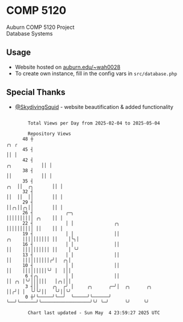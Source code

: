 # COMP 5120
Auburn COMP 5120 Project  
Database Systems

## Usage
- Website hosted on [auburn.edu/~wah0028](https://webhome.auburn.edu/~wah0028/)
- To create own instance, fill in the config vars in `src/database.php`

## Special Thanks
- [@SkydivingSquid](https://github.com/SkydivingSquid) - website beautification & added functionality

```

        Total Views per Day from 2025-02-04 to 2025-05-04

        Repository Views
      48 ┼                                                                                     ╭╮ ╭
      45 ┤                                                                                     ││ │
      42 ┤                                                                        ╭╮           ││ │
      38 ┤                                                                        ││           ││ │
      35 ┤                                                                    ╭╮  ││  ╭╮       ││ │
      32 ┤                                                                    ││  ││  ││       ││ │
      29 ┤                                                                    ││╭╮││╭╮││       ││ │
      26 ┤            ╭─╮                                                     ││││││││││ ╭╮    ││ │
      22 ┤            │ │               ╭╮                                    ││││││││││ ││    ││ │
      19 ┤            │ │               ││                              ╭╮    ││││││││││ ││    │╰╮│
      16 ┤            │ │               ││                              ││    ││││││││││ ││    │ ╰╯
      13 ┤            │ │               ││                              ││    ││││││││││╭╯│  ╭╮│
      10 ┤            │ │               ││                              ││    │││││││││╰╯ │  │││
       6 ┤╭╮          │ │               ││                              ││ ╭╮ │╰╯││││││   │╭╮│││
       3 ┤││     ╭╮  ╭╯ │     ╭╮      ╭─╯│  ╭╮      ╭╮                  ││╭╯│ │  ╰╯╰╯││   ╰╯││╰╯
       0 ┼╯╰─────╯╰──╯  ╰─────╯╰──────╯  ╰──╯╰──────╯╰──────────────────╯╰╯ ╰─╯      ╰╯     ╰╯

        Chart last updated - Sun May  4 23:59:27 2025 UTC
        
```
